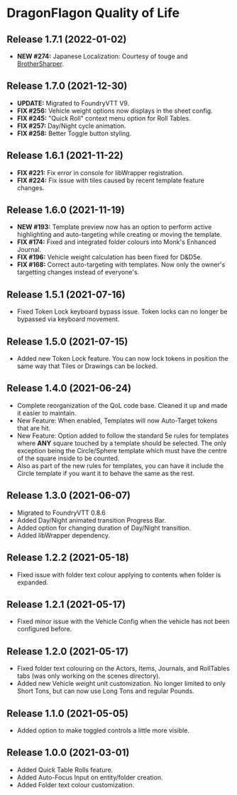 # DragonFlagon Quality of Life

## Release 1.7.1 (2022-01-02)
- **NEW #274:** Japanese Localization: Courtesy of touge and [BrotherSharper](https://github.com/BrotherSharper).

## Release 1.7.0 (2021-12-30)
- **UPDATE:** Migrated to FoundryVTT V9.
- **FIX #256:** Vehicle weight options now displays in the sheet config.
- **FIX #245:** "Quick Roll" context menu option for Roll Tables.
- **FIX #257:** Day/Night cycle animation.
- **FIX #258:** Better Toggle button styling.

## Release 1.6.1 (2021-11-22)
- **FIX #221:** Fix error in console for libWrapper registration.
- **FIX #224:** Fix issue with tiles caused by recent template feature changes.

## Release 1.6.0 (2021-11-19)
- **NEW #193:** Template preview now has an option to perform active highlighting and auto-targeting while creating or moving the template.
- **FIX #174:** Fixed and integrated folder colours into Monk's Enhanced Journal.
- **FIX #196:** Vehicle weight calculation has been fixed for D&D5e.
- **FIX #168:** Correct auto-targeting with templates. Now only the owner's targetting changes instead of everyone's.

## Release 1.5.1 (2021-07-16)
- Fixed Token Lock keyboard bypass issue. Token locks can no longer be bypassed via keyboard movement.

## Release 1.5.0 (2021-07-15)
- Added new Token Lock feature. You can now lock tokens in position the same way that Tiles or Drawings can be locked.

## Release 1.4.0 (2021-06-24)
- Complete reorganization of the QoL code base. Cleaned it up and made it easier to maintain.
- New Feature: When enabled, Templates will now Auto-Target tokens that are hit.
- New Feature: Option added to follow the standard 5e rules for templates where **ANY** square touched by a template should be selected. The only exception being the Circle/Sphere template which must have the centre of the square inside to be counted.
- Also as part of the new rules for templates, you can have it include the Circle template if you want it to behave the same as the rest.

## Release 1.3.0 (2021-06-07)
- Migrated to FoundryVTT 0.8.6
- Added Day/Night animated transition Progress Bar.
- Added option for changing duration of Day/Night transition.
- Added libWrapper dependency.

## Release 1.2.2 (2021-05-18)
- Fixed issue with folder text colour applying to contents when folder is expanded.

## Release 1.2.1 (2021-05-17)
- Fixed minor issue with the Vehicle Config when the vehicle has not been configured before.

## Release 1.2.0 (2021-05-17)
- Fixed folder text colouring on the Actors, Items, Journals, and RollTables tabs (was only working on the scenes directory).
- Added new Vehicle weight unit customization. No longer limited to only Short Tons, but can now use Long Tons and regular Pounds.

## Release 1.1.0 (2021-05-05)
- Added option to make toggled controls a little more visible.

## Release 1.0.0 (2021-03-01)
- Added Quick Table Rolls feature.
- Added Auto-Focus Input on entity/folder creation.
- Added Folder text colour customization.